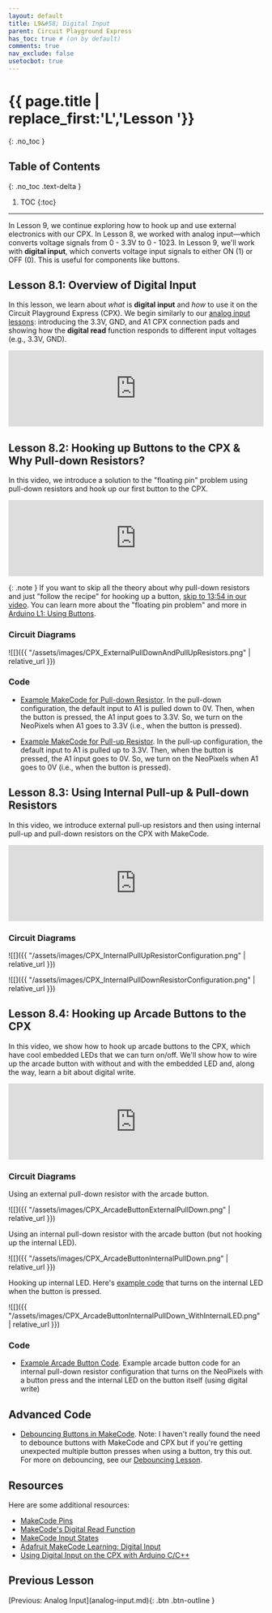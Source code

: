 ```yaml
---
layout: default
title: L9&#58; Digital Input
parent: Circuit Playground Express
has_toc: true # (on by default)
comments: true
nav_exclude: false
usetocbot: true
---
```

# {{ page.title | replace_first:'L','Lesson '}}
{: .no_toc }

## Table of Contents
{: .no_toc .text-delta }

1. TOC
{:toc}
---

In Lesson 9, we continue exploring how to hook up and use external electronics with our CPX. In Lesson 8, we worked with analog input—which converts voltage signals from 0 - 3.3V to 0 - 1023. In Lesson 9, we'll work with **digital input**, which converts voltage input signals to either ON (1) or OFF (0). This is useful for components like buttons.

## Lesson 8.1: Overview of Digital Input

In this lesson, we learn about _what_ is **digital input** and _how_ to use it on the Circuit Playground Express (CPX). We begin similarly to our [analog input lessons](analog-input.md): introducing the 3.3V, GND, and A1 CPX connection pads and showing how the **digital read** function responds to different input voltages (e.g., 3.3V, GND).

<div class="iframe-container">
  <iframe width="100%" src="https://www.youtube.com/embed/raIc-EuHfmc?si=-KCgO3ypF9kPKBVd" title="YouTube video player" frameborder="0" allow="accelerometer; autoplay; clipboard-write; encrypted-media; gyroscope; picture-in-picture; web-share" allowfullscreen></iframe>
</div>

## Lesson 8.2: Hooking up Buttons to the CPX & Why Pull-down Resistors?

In this video, we introduce a solution to the "floating pin" problem using pull-down resistors and hook up our first button to the CPX.

<div class="iframe-container">
  <iframe width="100%" src="https://www.youtube.com/embed/mFXvAfsiRx0?si=_6ks-_M8sWD0XlSQ" title="YouTube video player" frameborder="0" allow="accelerometer; autoplay; clipboard-write; encrypted-media; gyroscope; picture-in-picture; web-share" allowfullscreen></iframe>
</div>

{: .note }
If you want to skip all the theory about why pull-down resistors and just "follow the recipe" for hooking up a button, [skip to 13:54 in our video](https://youtu.be/mFXvAfsiRx0?si=jWkx5H2zZZ5vhSaB&t=834). You can learn more about the "floating pin problem" and more in [Arduino L1: Using Buttons](../arduino/buttons.md).

### Circuit Diagrams

![[]({{ "/assets/images/CPX_ExternalPullDownAndPullUpResistors.png" | relative_url }})

### Code

- [Example MakeCode for Pull-down Resistor](https://makecode.com/_abT69mEadH6t). In the pull-down configuration, the default input to A1 is pulled down to 0V. Then, when the button is pressed, the A1 input goes to 3.3V. So, we turn on the NeoPixels when A1 goes to 3.3V (i.e., when the button is pressed).

- [Example MakeCode for Pull-up Resistor](https://makecode.com/_FD0KHFLfDau7). In the pull-up configuration, the default input to A1 is pulled up to 3.3V. Then, when the button is pressed, the A1 input goes to 0V. So, we turn on the NeoPixels when A1 goes to 0V (i.e., when the button is pressed).

## Lesson 8.3: Using Internal Pull-up & Pull-down Resistors

In this video, we introduce external pull-up resistors and then using internal pull-up and pull-down resistors on the CPX with MakeCode.

<div class="iframe-container">
  <iframe width="100%" src="https://www.youtube.com/embed/JT4sQ72HJAM?si=ib8fGLSrsdvz5T-u" title="YouTube video player" frameborder="0" allow="accelerometer; autoplay; clipboard-write; encrypted-media; gyroscope; picture-in-picture; web-share" allowfullscreen></iframe>
</div>

### Circuit Diagrams

![[]({{ "/assets/images/CPX_InternalPullUpResistorConfiguration.png" | relative_url }})

![[]({{ "/assets/images/CPX_InternalPullDownResistorConfiguration.png" | relative_url }})

## Lesson 8.4: Hooking up Arcade Buttons to the CPX

In this video, we show how to hook up arcade buttons to the CPX, which have cool embedded LEDs that we can turn on/off. We'll show how to wire up the arcade button with without and with the embedded LED and, along the way, learn a bit about digital write.

<div class="iframe-container">
  <iframe width="100%" src="https://www.youtube.com/embed/nExLP211ZUA?si=5_z8wM0QDisPTTo8" title="YouTube video player" frameborder="0" allow="accelerometer; autoplay; clipboard-write; encrypted-media; gyroscope; picture-in-picture; web-share" allowfullscreen></iframe>
</div>

### Circuit Diagrams

Using an external pull-down resistor with the arcade button.

![[]({{ "/assets/images/CPX_ArcadeButtonExternalPullDown.png" | relative_url }})

Using an internal pull-down resistor with the arcade button (but not hooking up the internal LED).

![[]({{ "/assets/images/CPX_ArcadeButtonInternalPullDown.png" | relative_url }})

Hooking up internal LED. Here's [example code](https://makecode.com/_0oVYVmYK5gYt) that turns on the internal LED when the button is pressed.

![[]({{ "/assets/images/CPX_ArcadeButtonInternalPullDown_WithInternalLED.png" | relative_url }})

<!-- TODO: add in circuit diagrams and code links 
Post advance code for debouncing
-->

### Code

- [Example Arcade Button Code](https://makecode.com/_0oVYVmYK5gYt). Example arcade button code for an internal pull-down resistor configuration that turns on the NeoPixels with a button press and the internal LED on the button itself (using digital write)

## Advanced Code

* [Debouncing Buttons in MakeCode](https://makecode.com/_ie5VHcgsXfEu). Note: I haven't really found the need to debounce buttons with MakeCode and CPX but if you're getting unexpected multiple button presses when using a button, try this out. For more on debouncing, see our [Debouncing Lesson](../arduino/debouncing.md).

## Resources
Here are some additional resources:

* [MakeCode Pins](https://makecode.adafruit.com/reference/pins)
* [MakeCode's Digital Read Function](https://makecode.adafruit.com/reference/pins/digital-read)
* [MakeCode Input States](https://makecode.adafruit.com/learnsystem/pins-tutorial/digital-input/input-states)
* [Adafruit MakeCode Learning: Digital Input](https://makecode.adafruit.com/learnsystem/digital-input)
* [Using Digital Input on the CPX with Arduino C/C++](https://learn.adafruit.com/circuit-playground-digital-input/overview)


## Previous Lesson

<span class="fs-6">
[Previous: Analog Input](analog-input.md){: .btn .btn-outline }
</span>
